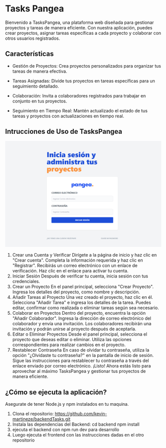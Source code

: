 # Tasks Pangea
Bienvenido a TasksPangea, una plataforma web diseñada para gestionar proyectos y tareas de manera eficiente. Con nuestra aplicación, puedes crear proyectos, asignar tareas específicas a cada proyecto y colaborar con otros usuarios registrados.

## Características
- Gestión de Proyectos: Crea proyectos personalizados para organizar tus tareas de manera efectiva.

- Tareas Asignadas: Divide tus proyectos en tareas específicas para un seguimiento detallado.

- Colaboración: Invita a colaboradores registrados para trabajar en conjunto en tus proyectos.

- Seguimiento en Tiempo Real: Mantén actualizado el estado de tus tareas y proyectos con actualizaciones en tiempo real.

## Intrucciones de Uso de TasksPangea
![Login](https://github.com/kevin-martineze/backendTasks/blob/master/imgREADME/Login.PNG)
1. Crear una Cuenta y Verificar
Dirígete a la página de inicio y haz clic en "Crear cuenta".
Completa la información requerida y haz clic en "Registrar".
Recibirás un correo electrónico con un enlace de verificación. Haz clic en el enlace para activar tu cuenta.
2. Iniciar Sesión
Después de verificar tu cuenta, inicia sesión con tus credenciales.
3. Crear un Proyecto
En el panel principal, selecciona "Crear Proyecto".
Ingresa los detalles del proyecto, como nombre y descripción.
4. Añadir Tareas al Proyecto
Una vez creado el proyecto, haz clic en él.
Selecciona "Añadir Tarea" e ingresa los detalles de la tarea.
Puedes editar, confirmar como realizada o eliminar tareas según sea necesario.
5. Colaborar en Proyectos
Dentro del proyecto, encuentra la opción "Añadir Colaborador".
Ingresa la dirección de correo electrónico del colaborador y envía una invitación.
Los colaboradores recibirán una invitación y podrán unirse al proyecto después de aceptarla.
6. Editar o Eliminar Proyectos
Desde el panel principal, selecciona el proyecto que deseas editar o eliminar.
Utiliza las opciones correspondientes para realizar cambios en el proyecto.
7. Restablecer Contraseña
En caso de olvidar tu contraseña, utiliza la opción "¿Olvidaste tu contraseña?" en la pantalla de inicio de sesión.
Sigue las instrucciones para restablecer tu contraseña a través del enlace enviado por correo electrónico.
¡Listo! Ahora estás listo para aprovechar al máximo TasksPangea y gestionar tus proyectos de manera eficiente.

## ¿Cómo se ejecuta la aplicación?

Asegurate de tener Node.js y npm instalados en tu maquina.

1. Clona el repositorio: https://github.com/kevin-martineze/backendTasks.git
2. Instala las dependencias del Backend:
cd backend
npm install
3. ejecuta el backend con npm run dev para desarrollo
4. Luego ejecuta el frontend con las instrucciones dadas en el otro repositorio
   

